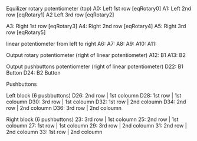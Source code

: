 Equilizer rotary potentiometer (top)
A0: Left 1st row 	[eqRotary0]
A1:	Left 2nd row	[eqRotary1]
A2	Left 3rd row	[eqRotary2]

A3:	Right 1st row	[eqRotary3]
A4: Right 2nd row	[eqRotary4]
A5: Right 3rd row	[eqRotary5]

linear potentiometer from left to right
A6:
A7:
A8:
A9:
A10:
A11:

Output rotary potentiometer (right of linear potentiometer)
A12: B1
A13: B2

Output pushbuttons potentiometer (right of linear potentiometer)
D22: B1 Button
D24: B2 Button

Pushbuttons

Left block (6 pusbbuttons)
D26: 2nd row | 1st coloumn
D28: 1st row | 1st coloumn
D30: 3rd row | 1st coloumn
D32: 1st row | 2nd coloumn
D34: 2nd row | 2nd coloumn
D36: 3rd row | 2nd coloumn

Right block (6 pushbuttons)
23: 3rd row | 1st coloumn
25: 2nd row | 1st coloumn
27: 1st row | 1st coloumn
29: 3rd row | 2nd coloumn
31: 2nd row | 2nd coloumn
33: 1st row | 2nd coloumn